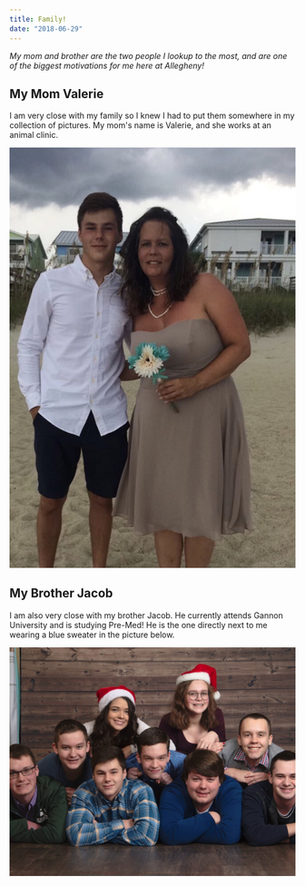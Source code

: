 ```yaml
---
title: Family!
date: "2018-06-29"
---
```


_My mom and brother are the two people I lookup to the most, and are one of the biggest motivations for me here at Allegheny!_

## My Mom Valerie

I am very close with my family so I knew I had to put them somewhere in my collection of pictures. My mom's name is Valerie, and she works at an animal clinic.

![Mom](./Mom.jpg)

## My Brother Jacob

I am also very close with my brother Jacob. He currently attends Gannon University and is studying Pre-Med! He is the one directly next to me wearing a blue sweater in the picture below.

![Brother](./Brother.jpg)
